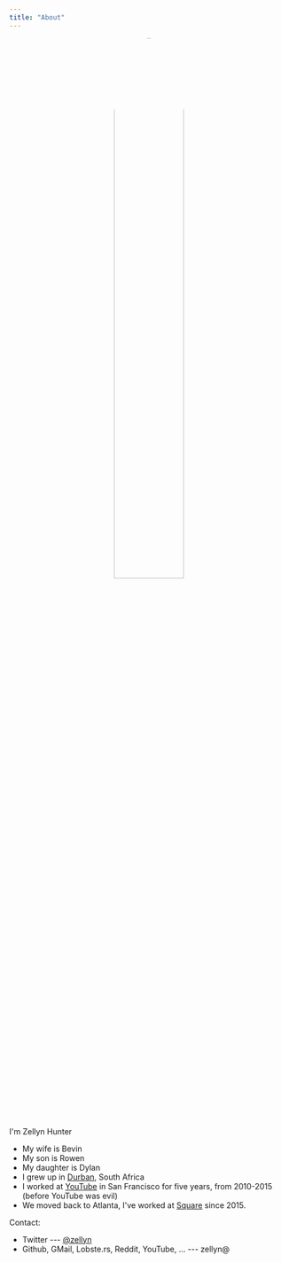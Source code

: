 ```yaml
---
title: "About"
---
```


<div style="text-align:center">
<img src="/img/zellyn.jpg" style="width:50%;float:center;border-radius:50%;border:%eee 2px solid">
</div>

I'm Zellyn Hunter

- My wife is Bevin
- My son is Rowen
- My daughter is Dylan
- I grew up in [Durban](https://en.wikipedia.org/wiki/Durban), South
  Africa
- I worked at [YouTube](https://youtube.com) in San Francisco for five
  years, from 2010-2015 (before YouTube was evil)
- We moved back to Atlanta, I've worked at
  [Square](https://squareup.com) since 2015.


Contact:

- Twitter --- [@zellyn](https://twitter.com/zellyn)
- Github, GMail, Lobste.rs, Reddit, YouTube, ... --- zellyn@
